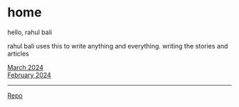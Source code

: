 # home

hello, rahul bali

rahul bali uses this to write anything and everything. writing the stories and articles

[March 2024](/2024-03.md)  
[February 2024](/2024-02.md)  








---


[Repo](https://github.com/snapfast/documents/)

